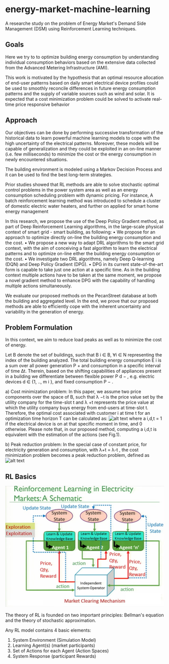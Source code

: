 # energy-market-machine-learning
A researche study on the problem of Energy Market's Demand Side Management (DSM) using Reinforcement Learning techniques.

## Goals
Here we try to to optimize building energy consumption by understanding individual consumption behaviors based on the extensive data collected from the Advanced Metering Infrastructure (AMI).

This work is motivated by the hypothesis that an optimal resource allocation of end-user patterns based on daily smart electrical device profiles could be used to smoothly reconcile differences in future energy consumption patterns and the supply of variable sources such as wind and solar. 
It is expected that a cost minimization problem could be solved to activate real-time price responsive behavior

## Approach
Our objectives can be done by performing successive transformation of the historical data to learn powerful machine learning models to cope with the high uncertainty of the electrical patterns. Moreover, these models will be capable of generalization and they could be exploited in an on-line manner (i.e. few milliseconds) to minimize the cost or the energy consumption in newly encountered situations.

The building environment is modeled using a Markov Decision Process and it can be used to find the best long-term strategies. 

Prior studies showed that RL methods are able to solve stochastic optimal control problems in the power system area as well as an energy consumption scheduling problem with dynamic pricing. For instance, A batch reinforcement learning method was introduced to schedule a cluster of domestic electric water heaters, and further on applied for smart home energy management

In this research, we propose the use of the Deep Policy Gradient method, as part of Deep Reinforcement Learning algorithms, in the large-scale physical
context of smart grid - smart building, as following:
• We propose for an approach to optimize directly on-line the building energy consumption and the cost.
• We propose a new way to adapt DRL algorithms to the smart grid context, with the aim of conceiving a fast algorithm to learn the electrical patterns and to optimize on-line either the building energy consumption or the cost.
• We investigate two DRL algorithms, namely Deep Q-learning (DQN) and Deep Policy Gradient (DPG).
• DPG in its current state-of-the-art form is capable to take just one action at a specific time. As in the building
context multiple actions have to be taken at the same moment, we propose a novel gradient method to enhance DPG with the capability of handling multiple actions simultaneously.

We evaluate our proposed methods on the PecanStreet database at both the building and aggregated level. In the end, we prove that our proposed methods are able to efficiently cope with the inherent uncertainty and variability in the generation of energy. 

## Problem Formulation
In this context, we aim to reduce load peaks as well as to minimize the cost of energy. 

Let B denote the set of buildings, such that B i ∈ B, ∀i ∈ N representing the index of the building analyzed. 
The total building energy consumption E i is a sum over all power generation P + and consumption in a specific interval of time ∆t. 
Therein, based on the shifting capabilities of appliances present in a building we differentiate between flexible power P d − , 
e.g. electric devices d ∈ {1, .., m i }, and fixed consumption P − .

a) Cost minimization problem: In this paper, we assume two price components over the space of B, such that λ −t is the price value set by the utility company for the time-slot t and λ +t represents the price value at which the utility company buys energy from end-users at time-slot t. 
Therefore, the optimal cost associated with customer i at time t for an optimization time horizon T can be calculated as:
![alt text](https://github.com/amirashoori7/energy-market-RL/raw/main/fig/ "Optimal Cost")
where a i,d,t = 1 if the electrical device is on at that specific moment in time, and 0 otherwise. 
Please note that, in our proposed method, computing a i,d,t is equivalent with the estimation of the actions (see Fig.1).

b) Peak reduction problem: In the special case of constant price, for electricity generation and consumption, with λ+t = λ-t , the cost minimization problem becomes a peak reduction problem, defined as
![alt text](https://github.com/amirashoori7/energy-market-RL/raw/main/fig/ "Cost Minimization")


## RL Basics

![alt text](https://github.com/amirashoori7/energy-market-RL/raw/main/fig/RL%20in%20EM.jpg "RL in Electricity Market")

The theory of RL is founded on two important principles: Bellman's equation and the theory of stochastic approximation.

Any RL model contains 4 basic elements:
1. System Environment (Simulation Model)
2. Learning Agent(s) (market participants)
3. Set of Actions for each Agent (Action Spaces)
4. System Response (participant Rewards)
